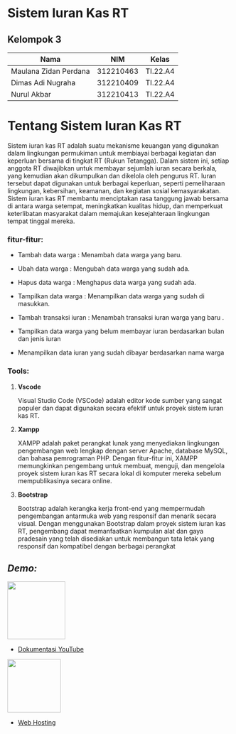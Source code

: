 # Sistem Iuran Kas RT

## Kelompok 3 <br>

| Nama                  | NIM       | Kelas     |
| --------------------- | --------- | --------- |
| Maulana Zidan Perdana | 312210463 | TI.22.A4 |
| Dimas Adi Nugraha     | 312210409 | TI.22.A4 |
| Nurul Akbar           | 312210413 | TI.22.A4 |

# **Tentang Sistem Iuran Kas RT**

Sistem iuran kas RT adalah suatu mekanisme keuangan yang digunakan dalam lingkungan permukiman untuk membiayai berbagai kegiatan dan keperluan bersama di tingkat RT (Rukun Tetangga). Dalam sistem ini, setiap anggota RT diwajibkan untuk membayar sejumlah iuran secara berkala, yang kemudian akan dikumpulkan dan dikelola oleh pengurus RT. Iuran tersebut dapat digunakan untuk berbagai keperluan, seperti pemeliharaan lingkungan, kebersihan, keamanan, dan kegiatan sosial kemasyarakatan. Sistem iuran kas RT membantu menciptakan rasa tanggung jawab bersama di antara warga setempat, meningkatkan kualitas hidup, dan memperkuat keterlibatan masyarakat dalam memajukan kesejahteraan lingkungan tempat tinggal mereka.

### **fitur-fitur:**

- Tambah data warga : Menambah data warga yang baru.

- Ubah data warga : Mengubah data warga yang sudah ada.

- Hapus data warga : Menghapus data warga yang sudah ada.

- Tampilkan data warga : Menampilkan data warga yang sudah di masukkan.

- Tambah transaksi iuran : Menambah transaksi iuran warga yang baru .

- Tampilkan data warga yang belum membayar iuran berdasarkan bulan dan jenis iuran

- Menampilkan data iuran yang sudah dibayar berdasarkan nama warga

### **Tools:**

1. **Vscode**

   Visual Studio Code (VSCode) adalah editor kode sumber yang sangat populer dan dapat digunakan secara efektif untuk proyek sistem iuran kas RT.

2. **Xampp**

   XAMPP adalah paket perangkat lunak yang menyediakan lingkungan pengembangan web lengkap dengan server Apache, database MySQL, dan bahasa pemrograman PHP. Dengan fitur-fitur ini, XAMPP memungkinkan pengembang untuk membuat, menguji, dan mengelola proyek sistem iuran kas RT secara lokal di komputer mereka sebelum mempublikasinya secara online.

3. **Bootstrap**

   Bootstrap adalah kerangka kerja front-end yang mempermudah pengembangan antarmuka web yang responsif dan menarik secara visual. Dengan menggunakan Bootstrap dalam proyek sistem iuran kas RT, pengembang dapat memanfaatkan kumpulan alat dan gaya pradesain yang telah disediakan untuk membangun tata letak yang responsif dan kompatibel dengan berbagai perangkat

## **_Demo:_**

<img src=https://download.logo.wine/logo/YouTube/YouTube-Logo.wine.png width="130px">

- [Dokumentasi YouTube](https://youtu.be/v1KWLSi4HG0)

<img src=https://res.cloudinary.com/practicaldev/image/fetch/s--ux15-5qy--/c_imagga_scale,f_auto,fl_progressive,h_1080,q_auto,w_1080/https://dev-to-uploads.s3.amazonaws.com/i/a12tj8n6facp0kt0xb0n.jpeg width="120px">

- [Web Hosting](https://kl3uas.000webhostapp.com/)

